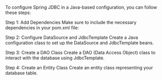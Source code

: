 To configure Spring JDBC in a Java-based configuration, you can follow these steps:

Step 1: Add Dependencies
Make sure to include the necessary dependencies in your pom.xml file:

Step 2: Configure DataSource and JdbcTemplate
Create a Java configuration class to set up the DataSource and JdbcTemplate beans.

Step 3: Create a DAO Class
Create a DAO (Data Access Object) class to interact with the database using JdbcTemplate.

Step 4: Create an Entity Class
Create an entity class representing your database table.


